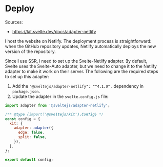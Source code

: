 # Deploy

Sources:

- https://kit.svelte.dev/docs/adapter-netlify

I host the website on Netlify. The deployment process is straightforward: when the GitHub repository updates, Netlify automatically deploys the new version of the repository.

Since I use SSR, I need to set up the Svelte-Netlify adapter. By default, Svelte uses the Svelte-Auto adapter, but we need to change it to the Netlify adapter to make it work on their server. The following are the required steps to set up this adapter:

1. Add the `"@sveltejs/adapter-netlify": "^4.1.0",` dependency in `package.json`.
2. Update the adapter in the `svelte.config.js` file:

```js
import adapter from '@sveltejs/adapter-netlify';

/** @type {import('@sveltejs/kit').Config} */
const config = {
  kit: {
    adapter: adapter({
      edge: false,
      split: false,
    }),
  },
};

export default config;
```
